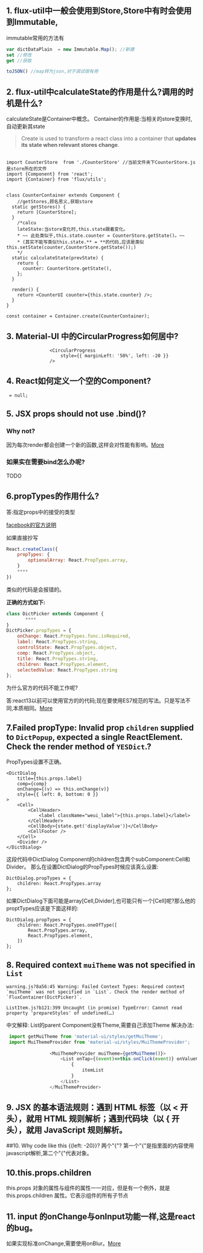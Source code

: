 ## 1. flux-util中一般会使用到Store,Store中有时会使用到Immutable,
immutable常用的方法有
```js
var dictDataPlain  = new Immutable.Map(); //新建
set //修改
get //获取

toJSON() //map转为json,对于调试很有用


```
## 2. flux-util中calculateState的作用是什么?调用的时机是什么?
calculateState是Container中概念。
Container的作用是:当相关的store变换时,自动更新其state

> Create is used to transform a react class into a container that **updates its state when relevant stores change**. 

```react

import CounterStore  from './CounterStore' //当前文件夹下CounterStore.js是store所在的文件
import {Component} from 'react';
import {Container} from 'flux/utils';


class CounterContainer extends Component {
    //getStores,顾名思义,获取store
  static getStores() {
    return [CounterStore];
  }
    /*calcu
    lateState:当store变化时,this.state跟着变化。
    * ~~ 此处类似于,this.state.counter = CounterStore.getState()。~~
    * (其实不能写类似this.state.** = **的代码,应该是类似this.setState(counter,CounterStore.getState());)
    */
  static calculateState(prevState) {
    return {
      counter: CounterStore.getState(),
    };
  }

  render() {
    return <CounterUI counter={this.state.counter} />;
  }
}

const container = Container.create(CounterContainer);

```
 ## 3. Material-UI 中的CircularProgress如何居中?
 ```react
                 <CircularProgress
                     style={{ marginLeft: '50%', left: -20 }}
                 />
 ```
 ## 4. React如何定义一个空的Component?
 ```react
  = null;
 ```
 ## 5. JSX props should not use .bind()?
 ### Why not?
 因为每次render都会创建一个新的函数,这样会对性能有影响。[More](https://github.com/yannickcr/eslint-plugin-react/blob/master/docs/rules/jsx-no-bind.md)
 ### 如果实在需要bind怎么办呢?
 TODO
 ## 6.propTypes的作用什么?
 答:指定props中的接受的类型
 
 [facebook的官方说明](https://facebook.github.io/react/docs/reusable-components.html)
 
如果直接抄写
 ```javascript  
 React.createClass({
     propTypes: {
         optionalArray: React.PropTypes.array,
     }
     ****
 })
 ```
 类似的代码是会报错的。
 
**正确的方式如下:**
 
 ```javascript
 class DictPicker extends Component {
        ****
 }
 DictPicker.propTypes = {
     onChange: React.PropTypes.func.isRequired,
     label: React.PropTypes.string,
     controlState: React.PropTypes.object,
     comp: React.PropTypes.object,
     title: React.PropTypes.string,
     children: React.PropTypes.element,
     selectedValue: React.PropTypes.string
 };
 ```
 为什么官方的代码不能工作呢?
 
 答:react13以前可以使用官方的的代码;现在要使用ES7规范的写法。只是写法不同,本质相同。[More](https://github.com/yannickcr/eslint-plugin-react/issues/203)
 ## 7.Failed propType: Invalid prop `children` supplied to `DictPopup`, expected a single ReactElement. Check the render method of `YESDict`.?
 PropTypes设置不正确。
 ```react
 <DictDialog
     title={this.props.label}
     comp={comp}
     onChange={(v) => this.onChange(v)}
     style={{ left: 0, bottom: 0 }}
 >
     <Cell>
         <CellHeader>
             <label className="weui_label">{this.props.label}</label>
         </CellHeader>
         <CellBody>{state.get('displayValue')}</CellBody>
         <CellFooter />
     </Cell>
     <Divider />
 </DictDialog>
 ```
 这段代码中DictDialog Component的children包含两个subComponent:Cell和Divider。
 那么在设置DictDialog的PropTypes时候应该真么设置:
  ```react   
  DictDialog.propTypes = {
      children: React.PropTypes.array
  };
  ```
  如果DictDialog下面可能是array[Cell,Divider],也可能只有一个[Cell]呢?那么他的proptTypes应该是下面这样的:
 ```react   
 DictDialog.propTypes = {
     children: React.PropTypes.oneOfType([
         React.PropTypes.array,
         React.PropTypes.element,
     ])
 };
 ```
## 8. Required context `muiTheme` was not specified in `List`

  ```error
  warning.js?8a56:45 Warning: Failed Context Types: Required context `muiTheme` was not specified in `List`. Check the render method of `FluxContainer(DictPicker)`.
  ```
  ```
  ListItem.js?b121:399 Uncaught (in promise) TypeError: Cannot read property 'prepareStyles' of undefined(…)
  ```
  中文解释: List的parent Component没有Theme,需要自己添加Theme
  解决办法:
  ```javascript  
   import getMuiTheme from 'material-ui/styles/getMuiTheme';
   import MuiThemeProvider from 'material-ui/styles/MuiThemeProvider';
   
                  <MuiThemeProvider muiTheme={getMuiTheme()}>
                      <List onTap={(event)=>this.onClick(event)} onValueChange={(v)=>this.onValueChange(v)} >
                          {
                              itemList
                          }
                      </List>
                  </MuiThemeProvider>
  ```
## 9. JSX 的基本语法规则：遇到 HTML 标签（以 < 开头），就用 HTML 规则解析；遇到代码块（以 { 开头），就用 JavaScript 规则解析。
##10. Why code like this {{left: -20}}? 两个"{"?
第一个"{"是指里面的内容使用javascript解析,第二个"{"代表对象。
## 10.this.props.children
this.props 对象的属性与组件的属性一一对应，但是有一个例外，就是 this.props.children 属性。它表示组件的所有子节点
## 11. input 的onChange与onInput功能一样,这是react的bug。
如果实现标准onChange,需要使用onBlur。[More](https://github.com/facebook/react/issues/3964)